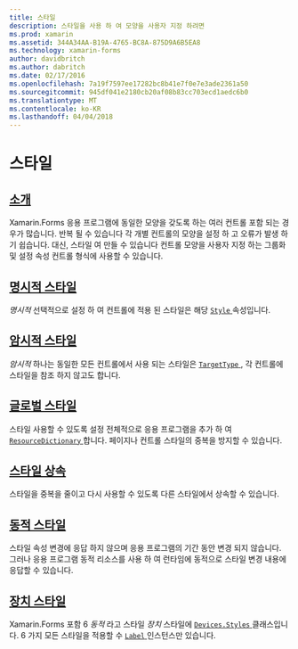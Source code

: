 ```yaml
---
title: 스타일
description: 스타일을 사용 하 여 모양을 사용자 지정 하려면
ms.prod: xamarin
ms.assetid: 344A34AA-B19A-4765-BC8A-875D9A6B5EA8
ms.technology: xamarin-forms
author: davidbritch
ms.author: dabritch
ms.date: 02/17/2016
ms.openlocfilehash: 7a19f7597ee17282bc8b41e7f0e7e3ade2361a50
ms.sourcegitcommit: 945df041e2180cb20af08b83cc703ecd1aedc6b0
ms.translationtype: MT
ms.contentlocale: ko-KR
ms.lasthandoff: 04/04/2018
---
```

# <a name="styles"></a>스타일

## <a name="introductionintroductionmd"></a>[소개](introduction.md)

Xamarin.Forms 응용 프로그램에 동일한 모양을 갖도록 하는 여러 컨트롤 포함 되는 경우가 많습니다. 반복 될 수 있습니다 각 개별 컨트롤의 모양을 설정 하 고 오류가 발생 하기 쉽습니다. 대신, 스타일 여 만들 수 있습니다 컨트롤 모양을 사용자 지정 하는 그룹화 및 설정 속성 컨트롤 형식에 사용할 수 있습니다.

## <a name="explicit-stylesexplicitmd"></a>[명시적 스타일](explicit.md)

*명시적* 선택적으로 설정 하 여 컨트롤에 적용 된 스타일은 해당 [ `Style` ](https://developer.xamarin.com/api/property/Xamarin.Forms.VisualElement.Style/) 속성입니다.

## <a name="implicit-stylesimplicitmd"></a>[암시적 스타일](implicit.md)

*암시적* 하나는 동일한 모든 컨트롤에서 사용 되는 스타일은 [ `TargetType` ](https://developer.xamarin.com/api/property/Xamarin.Forms.Style.TargetType/), 각 컨트롤에 스타일을 참조 하지 않고도 합니다.

## <a name="global-stylesapplicationmd"></a>[글로벌 스타일](application.md)

스타일 사용할 수 있도록 설정 전체적으로 응용 프로그램을 추가 하 여 [ `ResourceDictionary` ](https://developer.xamarin.com/api/type/Xamarin.Forms.ResourceDictionary/)합니다. 페이지나 컨트롤 스타일의 중복을 방지할 수 있습니다.

## <a name="style-inheritanceinheritancemd"></a>[스타일 상속](inheritance.md)

스타일을 중복을 줄이고 다시 사용할 수 있도록 다른 스타일에서 상속할 수 있습니다.

## <a name="dynamic-stylesdynamicmd"></a>[동적 스타일](dynamic.md)

스타일 속성 변경에 응답 하지 않으며 응용 프로그램의 기간 동안 변경 되지 않습니다. 그러나 응용 프로그램 동적 리소스를 사용 하 여 런타임에 동적으로 스타일 변경 내용에 응답할 수 있습니다.

## <a name="device-stylesdevicemd"></a>[장치 스타일](device.md)

Xamarin.Forms 포함 6 *동적* 라고 스타일 *장치* 스타일에 [ `Devices.Styles` ](https://developer.xamarin.com/api/type/Xamarin.Forms.Device+Styles/) 클래스입니다. 6 가지 모든 스타일을 적용할 수 [ `Label` ](https://developer.xamarin.com/api/type/Xamarin.Forms.Label/) 인스턴스만 있습니다.
